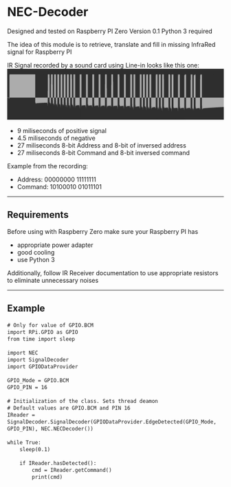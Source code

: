 # NEC-Decoder

Designed and tested on Raspberry PI Zero
Version 0.1
Python 3 required

The idea of this module is to retrieve, translate and fill in missing InfraRed signal for Raspberry PI 

IR Signal recorded by a sound card using Line-in looks like this one:
![Recorded IR Signal](https://github.com/kamilskoczylas/NEC-Decoder/blob/main/RecordedIRsignal.jpg?raw=true)
- 9 miliseconds of positive signal
- 4.5 miliseconds of negative
- 27 miliseconds 8-bit Address and 8-bit of inversed address
- 27 miliseconds 8-bit Command and 8-bit inversed command

Example from the recording:
- Address: 00000000 11111111
- Command: 10100010 01011101

---
Requirements
-

Before using with Raspberry Zero make sure your Raspberry PI has
- appropriate power adapter
- good cooling
- use Python 3

Additionally, follow IR Receiver documentation to use appropriate resistors to eliminate unnecessary noises

---
Example
-

```    
# Only for value of GPIO.BCM
import RPi.GPIO as GPIO 
from time import sleep 

import NEC
import SignalDecoder
import GPIODataProvider

GPIO_Mode = GPIO.BCM
GPIO_PIN = 16

# Initialization of the class. Sets thread deamon
# Default values are GPIO.BCM and PIN 16
IReader = SignalDecoder.SignalDecoder(GPIODataProvider.EdgeDetected(GPIO_Mode, GPIO_PIN), NEC.NECDecoder())

while True:
    sleep(0.1)

    if IReader.hasDetected():
        cmd = IReader.getCommand()
        print(cmd)
```
